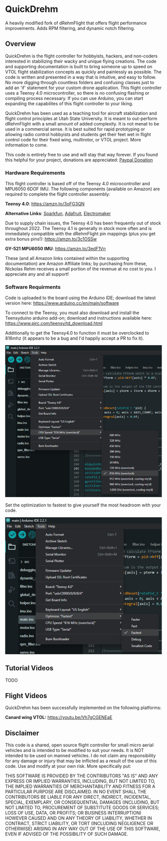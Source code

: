 # QuickDrehm

A heavily modified fork of dRehmFlight that offers flight performance improvements. Adds RPM filtering, and dynamic notch filtering.

## Overview

QuickDrehm is the flight controller for hobbyists, hackers, and non-coders interested in stabilizing their wacky and unique flying creations. The code and supporting documentation is built to bring someone up to speed on VTOL flight stabilization concepts as quickly and painlessly as possible. The code is written and presented in a way that is intuitive, and easy to follow. No more digging through countless folders and confusing classes just to add an 'if' statement for your custom drone application. This flight controller uses a Teensy 4.0 microcontroller, so there is no confusing flashing or compiling process necessary. If you can use Arduino, you can start expanding the capabilites of this flight controller to your liking.

QuickDrehm has been used as a teaching tool for aircraft stabilization and flight control principles at Utah State University. It is meant to out-perform dRehmFlight with a small amount of added complexity. It is not menat to be used in a commercial sense. It is best suited for rapid prototyping or allowing radio control hobbyists and students get their feet wet in flight control code for their fixed wing, multirotor, or VTOL project. More information to come.

This code is entirely free to use and will stay that way forever. If you found this helpful for your project, donations are appreciated: [Paypal Donation](https://www.paypal.me/NicholasRehm)

### Hardware Requirements
This flight controller is based off of the Teensy 4.0 microcontroller and MPU6050 6DOF IMU. The following components (available on Amazon) are required to complete the flight controller assembly:


**Teensy 4.0**: https://amzn.to/3oFG3QN

**Alternative Links**: [Sparkfun](https://www.sparkfun.com/products/15583), [Adafruit](https://www.adafruit.com/product/4323), [Electromaker](https://www.electromaker.io/shop/product/teensy-40?gclid=Cj0KCQjwxIOXBhCrARIsAL1QFCYcZsU4tRXVgeqfOOJyg_zPV2MXTeJM2QwJ6zafMTsCb6MjWthk7r8aAn6hEALw_wcB)

Due to supply chain issues, the Teensy 4.0 has been frequently out of stock throughout 2022. The Teensy 4.1 is generally in stock more often and is immediately compatible with the dRehmFlight pin mappings (plus you get extra bonus pins!): https://amzn.to/3c1OSSw


**GY-521 MPU6050 IMU**: https://amzn.to/3edF1Vn

These (and all Amazon links contained within the supporting documentation) are Amazon Affiliate links; by purchasing from these, Nickolas Rehm receives a small portion of the revenue at no cost to you. I appreciate any and all support!

### Software Requirments
Code is uploaded to the board using the Arduino IDE; download the latest version here: https://www.arduino.cc/en/main/software

To connect to the Teensy, you must also download and install the Teensyduino arduino add-on; download and instructions available here: https://www.pjrc.com/teensy/td_download.html

Additionally to get the Teensy4.0 to function it must be overclocked to 816mhz (it appears to be a bug and I'd happily accept a PR to fix it).

![816mhz Overclock](doc/Teensy-Overclocking.png)

Set the optimization to fastest to give yourself the most headroom with your code.

![fastest optimize](doc/Optimize.png)

## Tutorial Videos

TODO

## Flight Videos
QuickDrehm has been successfully implemented on the following platforms:

**Canard wing VTOL:** https://youtu.be/Vh7gCGENEaE


## Disclaimer
This code is a shared, open source flight controller for small micro aerial vehicles and is intended to be modified to suit your needs. It is NOT intended to be used on manned vehicles. I do not claim any responsibility for any damage or injury that may be inflicted as a result of the use of this code. Use and modify at your own risk. More specifically put:

THIS SOFTWARE IS PROVIDED BY THE CONTRIBUTORS "AS IS" AND ANY EXPRESS OR IMPLIED WARRANTIES, INCLUDING, BUT NOT LIMITED TO, THE IMPLIED WARRANTIES OF MERCHANTABILITY AND FITNESS FOR A PARTICULAR PURPOSE ARE DISCLAIMED. IN NO EVENT SHALL THE CONTRIBUTORS BE LIABLE FOR ANY DIRECT, INDIRECT, INCIDENTAL, SPECIAL, EXEMPLARY, OR CONSEQUENTIAL DAMAGES (INCLUDING, BUT NOT LIMITED TO, PROCUREMENT OF SUBSTITUTE GOODS OR SERVICES; LOSS OF USE, DATA, OR PROFITS; OR BUSINESS INTERRUPTION) HOWEVER CAUSED AND ON ANY THEORY OF LIABILITY, WHETHER IN CONTRACT, STRICT LIABILITY, OR TORT (INCLUDING NEGLIGENCE OR OTHERWISE) ARISING IN ANY WAY OUT OF THE USE OF THIS SOFTWARE, EVEN IF ADVISED OF THE POSSIBILITY OF SUCH DAMAGE.

